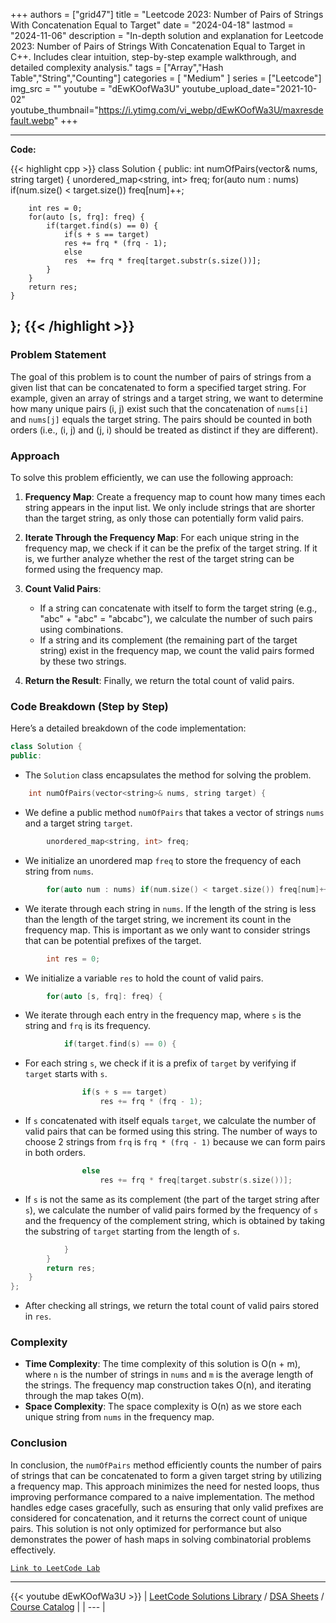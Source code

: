 
+++
authors = ["grid47"]
title = "Leetcode 2023: Number of Pairs of Strings With Concatenation Equal to Target"
date = "2024-04-18"
lastmod = "2024-11-06"
description = "In-depth solution and explanation for Leetcode 2023: Number of Pairs of Strings With Concatenation Equal to Target in C++. Includes clear intuition, step-by-step example walkthrough, and detailed complexity analysis."
tags = ["Array","Hash Table","String","Counting"]
categories = [
    "Medium"
]
series = ["Leetcode"]
img_src = ""
youtube = "dEwKOofWa3U"
youtube_upload_date="2021-10-02"
youtube_thumbnail="https://i.ytimg.com/vi_webp/dEwKOofWa3U/maxresdefault.webp"
+++



---
**Code:**

{{< highlight cpp >}}
class Solution {
public:
    int numOfPairs(vector<string>& nums, string target) {
        unordered_map<string, int> freq;
        for(auto num : nums) if(num.size() < target.size()) freq[num]++;

        int res = 0;
        for(auto [s, frq]: freq) {
            if(target.find(s) == 0) {
                if(s + s == target) 
                res += frq * (frq - 1);
                else
                res  += frq * freq[target.substr(s.size())];
            }
        }
        return res;
    }
};
{{< /highlight >}}
---

### Problem Statement

The goal of this problem is to count the number of pairs of strings from a given list that can be concatenated to form a specified target string. For example, given an array of strings and a target string, we want to determine how many unique pairs (i, j) exist such that the concatenation of `nums[i]` and `nums[j]` equals the target string. The pairs should be counted in both orders (i.e., (i, j) and (j, i) should be treated as distinct if they are different).

### Approach

To solve this problem efficiently, we can use the following approach:

1. **Frequency Map**: Create a frequency map to count how many times each string appears in the input list. We only include strings that are shorter than the target string, as only those can potentially form valid pairs.

2. **Iterate Through the Frequency Map**: For each unique string in the frequency map, we check if it can be the prefix of the target string. If it is, we further analyze whether the rest of the target string can be formed using the frequency map.

3. **Count Valid Pairs**:
    - If a string can concatenate with itself to form the target string (e.g., "abc" + "abc" = "abcabc"), we calculate the number of such pairs using combinations.
    - If a string and its complement (the remaining part of the target string) exist in the frequency map, we count the valid pairs formed by these two strings.

4. **Return the Result**: Finally, we return the total count of valid pairs.

### Code Breakdown (Step by Step)

Here’s a detailed breakdown of the code implementation:

```cpp
class Solution {
public:
```
- The `Solution` class encapsulates the method for solving the problem.

```cpp
    int numOfPairs(vector<string>& nums, string target) {
```
- We define a public method `numOfPairs` that takes a vector of strings `nums` and a target string `target`.

```cpp
        unordered_map<string, int> freq;
```
- We initialize an unordered map `freq` to store the frequency of each string from `nums`.

```cpp
        for(auto num : nums) if(num.size() < target.size()) freq[num]++;
```
- We iterate through each string in `nums`. If the length of the string is less than the length of the target string, we increment its count in the frequency map. This is important as we only want to consider strings that can be potential prefixes of the target.

```cpp
        int res = 0;
```
- We initialize a variable `res` to hold the count of valid pairs.

```cpp
        for(auto [s, frq]: freq) {
```
- We iterate through each entry in the frequency map, where `s` is the string and `frq` is its frequency.

```cpp
            if(target.find(s) == 0) {
```
- For each string `s`, we check if it is a prefix of `target` by verifying if `target` starts with `s`.

```cpp
                if(s + s == target) 
                    res += frq * (frq - 1);
```
- If `s` concatenated with itself equals `target`, we calculate the number of valid pairs that can be formed using this string. The number of ways to choose 2 strings from `frq` is `frq * (frq - 1)` because we can form pairs in both orders.

```cpp
                else
                    res += frq * freq[target.substr(s.size())];
```
- If `s` is not the same as its complement (the part of the target string after `s`), we calculate the number of valid pairs formed by the frequency of `s` and the frequency of the complement string, which is obtained by taking the substring of `target` starting from the length of `s`.

```cpp
            }
        }
        return res;
    }
};
```
- After checking all strings, we return the total count of valid pairs stored in `res`.

### Complexity

- **Time Complexity**: The time complexity of this solution is O(n + m), where `n` is the number of strings in `nums` and `m` is the average length of the strings. The frequency map construction takes O(n), and iterating through the map takes O(m).
- **Space Complexity**: The space complexity is O(n) as we store each unique string from `nums` in the frequency map.

### Conclusion

In conclusion, the `numOfPairs` method efficiently counts the number of pairs of strings that can be concatenated to form a given target string by utilizing a frequency map. This approach minimizes the need for nested loops, thus improving performance compared to a naive implementation. The method handles edge cases gracefully, such as ensuring that only valid prefixes are considered for concatenation, and it returns the correct count of unique pairs. This solution is not only optimized for performance but also demonstrates the power of hash maps in solving combinatorial problems effectively.

[`Link to LeetCode Lab`](https://leetcode.com/problems/number-of-pairs-of-strings-with-concatenation-equal-to-target/description/)

---
{{< youtube dEwKOofWa3U >}}
| [LeetCode Solutions Library](https://grid47.xyz/leetcode/) / [DSA Sheets](https://grid47.xyz/sheets/) / [Course Catalog](https://grid47.xyz/courses/) |
| --- |
